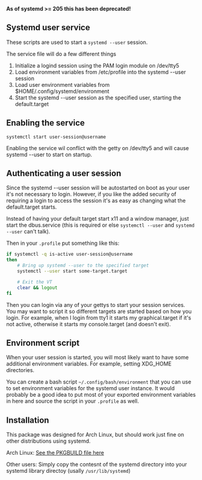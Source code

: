 **As of systemd >= 205 this has been deprecated!**

## Systemd user service

These scripts are used to start a `systemd --user` session.

The service file will do a few different things

1. Initialize a logind session using the PAM login module on /dev/tty5
2. Load environment variables from /etc/profile into the systemd --user session
3. Load user environment variables from \$HOME/.config/systemd/environment
4. Start the systemd --user session as the specified user, starting the
   default.target

## Enabling the service

    systemctl start user-session@username

Enabling the service wil conflict with the getty on /dev/tty5 and will cause
systemd --user to start on startup.

## Authenticating a user session

Since the systemd --user session will be autostarted on boot as your user it's
not necessary to login. However, if you like the added security of requiring a
login to access the session it's as easy as changing what the default.target
starts.

Instead of having your default target start x11 and a window manager, just start
the dbus.service (this is required or else `systemctl --user` and `systemd --user`
can't talk).

Then in your `.profile` put something like this:

```bash
if systemctl -q is-active user-session@username
then
	# Bring up systemd --user to the specified target
	systemctl --user start some-target.target

	# Exit the VT
	clear && logout
fi
```

Then you can login via any of your gettys to start your session services. You
may want to script it so different targets are started based on how you login.
For example, when I login from tty1 it starts my graphical.target if it's not
active, otherwise it starts my console.target (and doesn't exit).

## Environment script

When your user session is started, you will most likely want to have some
additional environment variables. For example, setting XDG_HOME directories.

You can create a bash script `~/.config/bash/environment` that you can use to
set environment variables for the systemd user instance. It would probably be a
good idea to put most of your exported environment variables in here and source
the script in your `.profile` as well.

## Installation

This package was designed for Arch Linux, but should work just fine on other
distributions using systemd.

Arch Linux: [See the PKGBUILD file
here](https://github.com/evanpurkhiser/PKGBUILDs/tree/main/systemd-user-sessions-git/PKGBUILD)

Other users: Simply copy the contesnt of the systemd directory into your systemd
library directoy (usally `/usr/lib/systemd`)
